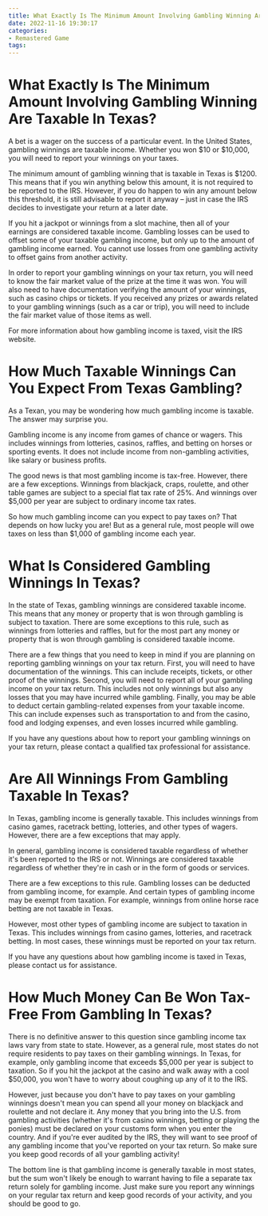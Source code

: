 ```yaml
---
title: What Exactly Is The Minimum Amount Involving Gambling Winning Are Taxable In Texas
date: 2022-11-16 19:30:17
categories:
- Remastered Game
tags:
---
```



#  What Exactly Is The Minimum Amount Involving Gambling Winning Are Taxable In Texas?

A bet is a wager on the success of a particular event. In the United States, gambling winnings are taxable income. Whether you won $10 or $10,000, you will need to report your winnings on your taxes.

The minimum amount of gambling winning that is taxable in Texas is $1200. This means that if you win anything below this amount, it is not required to be reported to the IRS. However, if you do happen to win any amount below this threshold, it is still advisable to report it anyway – just in case the IRS decides to investigate your return at a later date.

If you hit a jackpot or winnings from a slot machine, then all of your earnings are considered taxable income. Gambling losses can be used to offset some of your taxable gambling income, but only up to the amount of gambling income earned. You cannot use losses from one gambling activity to offset gains from another activity.

In order to report your gambling winnings on your tax return, you will need to know the fair market value of the prize at the time it was won. You will also need to have documentation verifying the amount of your winnings, such as casino chips or tickets. If you received any prizes or awards related to your gambling winnings (such as a car or trip), you will need to include the fair market value of those items as well.

For more information about how gambling income is taxed, visit the IRS website.

#  How Much Taxable Winnings Can You Expect From Texas Gambling?

As a Texan, you may be wondering how much gambling income is taxable. The answer may surprise you.

Gambling income is any income from games of chance or wagers. This includes winnings from lotteries, casinos, raffles, and betting on horses or sporting events. It does not include income from non-gambling activities, like salary or business profits.

The good news is that most gambling income is tax-free. However, there are a few exceptions. Winnings from blackjack, craps, roulette, and other table games are subject to a special flat tax rate of 25%. And winnings over $5,000 per year are subject to ordinary income tax rates.

So how much gambling income can you expect to pay taxes on? That depends on how lucky you are! But as a general rule, most people will owe taxes on less than $1,000 of gambling income each year.

#  What Is Considered Gambling Winnings In Texas?

In the state of Texas, gambling winnings are considered taxable income. This means that any money or property that is won through gambling is subject to taxation. There are some exceptions to this rule, such as winnings from lotteries and raffles, but for the most part any money or property that is won through gambling is considered taxable income.

There are a few things that you need to keep in mind if you are planning on reporting gambling winnings on your tax return. First, you will need to have documentation of the winnings. This can include receipts, tickets, or other proof of the winnings. Second, you will need to report all of your gambling income on your tax return. This includes not only winnings but also any losses that you may have incurred while gambling. Finally, you may be able to deduct certain gambling-related expenses from your taxable income. This can include expenses such as transportation to and from the casino, food and lodging expenses, and even losses incurred while gambling.

If you have any questions about how to report your gambling winnings on your tax return, please contact a qualified tax professional for assistance.

#  Are All Winnings From Gambling Taxable In Texas?

In Texas, gambling income is generally taxable. This includes winnings from casino games, racetrack betting, lotteries, and other types of wagers. However, there are a few exceptions that may apply.

In general, gambling income is considered taxable regardless of whether it's been reported to the IRS or not. Winnings are considered taxable regardless of whether they're in cash or in the form of goods or services.

There are a few exceptions to this rule. Gambling losses can be deducted from gambling income, for example. And certain types of gambling income may be exempt from taxation. For example, winnings from online horse race betting are not taxable in Texas.

However, most other types of gambling income are subject to taxation in Texas. This includes winnings from casino games, lotteries, and racetrack betting. In most cases, these winnings must be reported on your tax return.

If you have any questions about how gambling income is taxed in Texas, please contact us for assistance.

#  How Much Money Can Be Won Tax-Free From Gambling In Texas?

There is no definitive answer to this question since gambling income tax laws vary from state to state. However, as a general rule, most states do not require residents to pay taxes on their gambling winnings. In Texas, for example, only gambling income that exceeds $5,000 per year is subject to taxation. So if you hit the jackpot at the casino and walk away with a cool $50,000, you won't have to worry about coughing up any of it to the IRS.

However, just because you don't have to pay taxes on your gambling winnings doesn't mean you can spend all your money on blackjack and roulette and not declare it. Any money that you bring into the U.S. from gambling activities (whether it's from casino winnings, betting or playing the ponies) must be declared on your customs form when you enter the country. And if you're ever audited by the IRS, they will want to see proof of any gambling income that you've reported on your tax return. So make sure you keep good records of all your gambling activity!

The bottom line is that gambling income is generally taxable in most states, but the sum won't likely be enough to warrant having to file a separate tax return solely for gambling income. Just make sure you report any winnings on your regular tax return and keep good records of your activity, and you should be good to go.